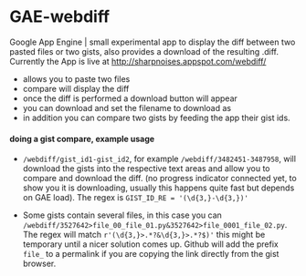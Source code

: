 GAE-webdiff
============

Google App Engine | small experimental app to display the diff between two pasted files or two gists, also provides a download of the resulting .diff. Currently the App is live at http://sharpnoises.appspot.com/webdiff/  

- allows you to paste two files
- compare will display the diff
- once the diff is performed a download button will appear
- you can download and set the filename to download as
- in addition you can compare two gists by feeding the app their gist ids.

#### doing a gist compare, example usage  

- `/webdiff/gist_id1-gist_id2`, for example `/webdiff/3482451-3487958`, will download the gists into the respective text areas and allow you to compare and download the diff. (no progress indicator connected yet, to show you it is downloading, usually this happens quite fast but depends on GAE load). The regex is `GIST_ID_RE = '(\d{3,}-\d{3,})'`  

- Some gists contain several files, in this case you can `/webdiff/3527642>file_00_file_01.py&3527642>file_0001_file_02.py`. The regex will match `r'(\d{3,}>.*?&\d{3,}>.*?$)'` this might be temporary until a nicer solution comes up. Github will add the prefix `file_` to a permalink if you are copying the link directly from the gist browser.







